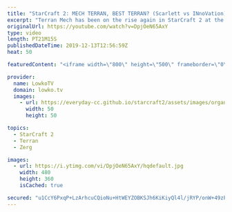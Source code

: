 ```yaml
---
title: "StarCraft 2: MECH TERRAN, BEST TERRAN? (Scarlett vs INnoVation)"
excerpt: "Terran Mech has been on the rise again in StarCraft 2 at the professional level. After the new patch recently went live, it's obvious that with the changes to the Nydus Worm, Brood Lord, Infestor and Thor the maxed out Terran Mech army is once against a threat. In this game of pro level StarCraft 2 I"
originalUrl: https://youtube.com/watch?v=DpjOeN65AxY
type: video
length: PT21M15S
publishedDateTime: 2019-12-13T12:56:59Z
heat: 50

featuredContent: "<iframe width=\"800\" height=\"500\" frameborder=\"0\" src=\"https://www.youtube.com/embed/DpjOeN65AxY\" allow=\"accelerometer; autoplay; encrypted-media; gyroscope; picture-in-picture\" allowfullscreen></iframe>"

provider:
  name: LowkoTV
  domain: lowko.tv
  images:
    - url: https://everyday-cc.github.io/starcraft2/assets/images/organizations/lowko.tv-50x50.jpg
      width: 50
      height: 50

topics:
  - StarCraft 2
  - Terran
  - Zerg

images:
  - url: https://i.ytimg.com/vi/DpjOeN65AxY/hqdefault.jpg
    width: 480
    height: 360
    isCached: true

secured: "u1CcY6PxqP+LzArhcuCQioNu+HtWEYZOBKSJh6KiKiyQl4l/jRYP/onW+49zPmPTIno6HwzvINBEoMuGVlwrQApXhS0qpqBjwE8BS+MGs45WaW8SlyhH26uGvSLaWCB65sb2gndicKXrXA1u/gRROonollxSHbAnvyz29DyHSXOIMZD7nV37VsG5MtgSr8nFfRoVyotIP288UlhCgyWOU8Lk9Dt4gfSgbfj6VlSB57vdZQkMkxQ7HH7XgcUCGaFKVm5X/chCm2t2ALooJ8s1WEb03nysyXUGE6Dmoe4eoUSqM2j+Zcdp1LxjaZQMVhKSdRCk0NuLAi0x/iW3iU2FB4dvK5WEy5IYipihWCYe+HDs5lkv9Wywew4KaZoKsC9s4Y4n0Gvm2Iw66qKM1exV7m7SppDlbGTgyAENUae569Pey0HtPi0JbC6S/rENnXte;+UhHARs2ebet1zRDhQA+RA=="
---
```


